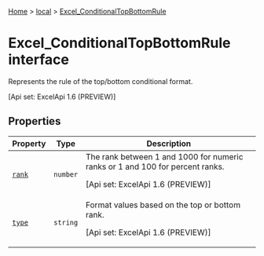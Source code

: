 [Home](./index) &gt; [local](local.md) &gt; [Excel\_ConditionalTopBottomRule](local.excel_conditionaltopbottomrule.md)

# Excel\_ConditionalTopBottomRule interface

Represents the rule of the top/bottom conditional format. 

 \[Api set: ExcelApi 1.6 (PREVIEW)\]

## Properties

|  Property | Type | Description |
|  --- | --- | --- |
|  [`rank`](local.excel_conditionaltopbottomrule.rank.md) | `number` | The rank between 1 and 1000 for numeric ranks or 1 and 100 for percent ranks. <p/> \[Api set: ExcelApi 1.6 (PREVIEW)\] |
|  [`type`](local.excel_conditionaltopbottomrule.type.md) | `string` | Format values based on the top or bottom rank. <p/> \[Api set: ExcelApi 1.6 (PREVIEW)\] |

